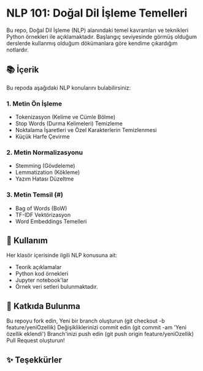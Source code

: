 # NLP 101: Doğal Dil İşleme Temelleri

Bu repo, Doğal Dil İşleme (NLP) alanındaki temel kavramları ve teknikleri Python örnekleri ile açıklamaktadır. Başlangıç seviyesinde görmüş olduğum derslerde kullanmış olduğum dökümanlara göre kendime çıkardığım notlardır.

## 📚 İçerik

Bu repoda aşağıdaki NLP konularını bulabilirsiniz:

### 1. Metin Ön İşleme
- Tokenizasyon (Kelime ve Cümle Bölme)
- Stop Words (Durma Kelimeleri) Temizleme
- Noktalama İşaretleri ve Özel Karakterlerin Temizlenmesi
- Küçük Harfe Çevirme

### 2. Metin Normalizasyonu
- Stemming (Gövdeleme)
- Lemmatization (Kökleme)
- Yazım Hatası Düzeltme

### 3. Metin Temsil (#)
- Bag of Words (BoW)      
- TF-IDF Vektörizasyon
- Word Embeddings Temelleri


## 📖 Kullanım
Her klasör içerisinde ilgili NLP konusuna ait:
- Teorik açıklamalar
- Python kod örnekleri
- Jupyter notebook'lar
- Örnek veri setleri bulunmaktadır.

## 🤝 Katkıda Bulunma
Bu repoyu fork edin,
Yeni bir branch oluşturun (git checkout -b feature/yeniOzellik)
Değişikliklerinizi commit edin (git commit -am 'Yeni özellik eklendi')
Branch'inizi push edin (git push origin feature/yeniOzellik)
Pull Request oluşturun!

## ✨ Teşekkürler
